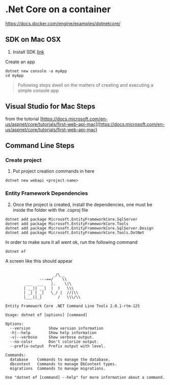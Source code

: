 # .Net Core on a container
https://docs.docker.com/engine/examples/dotnetcore/


## SDK on Mac OSX
1. Install SDK
[link](https://www.microsoft.com/net/learn/get-started/macos)

Create an app
```
dotnet new console -o myApp
cd myApp
```
> Following steps dwell on the matters of creating and executing a simple console app


## Visual Studio for Mac Steps

from the tutorial [https://docs.microsoft.com/en-us/aspnet/core/tutorials/first-web-api-mac](https://docs.microsoft.com/en-us/aspnet/core/tutorials/first-web-api-mac)


## Command Line Steps 

### Create project
1. Put project creation commands in here
```
dotnet new webapi <project-name>
```

### Entity Framework Dependencies
2. Once the project is created, install the dependencies, one must be inside the folder with the <project-name>.csproj file
```
dotnet add package Microsoft.EntityFrameworkCore.SqlServer
dotnet add package Microsoft.EntityFrameworkCore.Tools
dotnet add package Microsoft.EntityFrameworkCore.SqlServer.Design
dotnet add package Microsoft.EntityFrameworkCore.Tools.DotNet
```
In order to make sure it all went ok, run the following command
```
dotnet ef 
```
A screen like this should appear 
```

                     _/\__
               ---==/    \\
         ___  ___   |.    \|\
        | __|| __|  |  )   \\\
        | _| | _|   \_/ |  //|\\
        |___||_|       /   \\\/\\

Entity Framework Core .NET Command Line Tools 2.0.1-rtm-125

Usage: dotnet ef [options] [command]

Options:
  --version        Show version information
  -h|--help        Show help information
  -v|--verbose     Show verbose output.
  --no-color       Don't colorize output.
  --prefix-output  Prefix output with level.

Commands:
  database    Commands to manage the database.
  dbcontext   Commands to manage DbContext types.
  migrations  Commands to manage migrations.

Use "dotnet ef [command] --help" for more information about a command.
```


